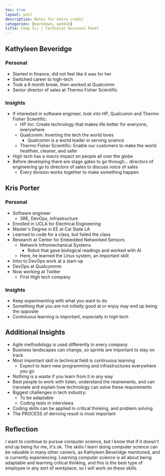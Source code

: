 ```yaml
---
toc: true
layout: post
description: Notes for extra credit
categories: [markdown, week16] 
title: Comp Sci / Technical Business Panel
---
```


## Kathyleen Beveridge

### Personal
- Started in finance, did not feel like it was for her
- Switched career to high-tech
- Took a 6 month break, then worked at Qualcomm
- Senior director of sales at Thermo Fisher Scientific

### Insights
- If interested in software engineer, look into HP, Qualcomm and Thermo Fisher Scientific:
    - HP Inc: Create technology that makes life better for everyone, everywhere
    - Qualcomm: Inverting the tech the world loves
        - Qualcomm is a world leader in serving science
    - Thermo Fisher Scientific: Enable our customers to make the world healthier, cleaner, and safer
- High tech has a macro impact on people all over the globe
- Before developing there are stage gates to go through... directors of engineering go to directors of sales to discuss voice of sales
    - Every division works together to make something happen


## Kris Porter

### Personal
- Software engineer
    - SRE, DevOps, Infrastructure
- Enrolled in UCLA for Electrical Engineering 
- Master's Degree in EE at Cal State LA
- Learned to code for a class, but failed the class
- Research at Center for Embedded Networked Sensors
    - Network Infromechanical Systems
        - Robot that gave biological readings and worked with AI
    - Here, he learned the Linux system, an important skill 
- Intro to DevOps work at a start-up
- DevOps at Qualcommm
- Now working at Twitter
    - First High tech company

### Insights
- Keep experimenting with what you want to do
- Something that you are not initially good at or enjoy may end up being the opposite
- Contniuous learning is important, especially in high tech

## Additional Insights
- Agile methodology is used differently in every company 
- Business landscapes can change, so sprints are important to stay on track
- Most important skill in technical field is continuous learning
    - Expect to learn new programming and infrastructures everywhere you go
- Nothing is a waste if you learn from it in any way
- Best people to work with listen, understand the reqirements, and can translate and explain how technology can solve these requirements
- Biggest challenges in tech industry:
    - To be adaptable 
    - Coding tests in interviews
- Coding skills can be applied in critical thinking, and problem solving
- The PROCESS of deriving result is most important

## Reflection

I want to continue to pursue computer science, but I know that if it doesn't end up being for me, it's ok. The skills I learn doing computer science can be valuable in many other careers, as Kathyleen Beveridge mentioned, and is currently experiencing. Learning computer science is all about being adaptable and learning critical thinking, and this is the best type of employee in any sort of workplace, so I will work on these skills.